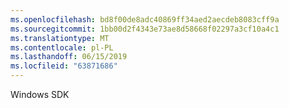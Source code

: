 ```yaml
---
ms.openlocfilehash: bd8f00de8adc40869ff34aed2aecdeb8083cff9a
ms.sourcegitcommit: 1bb00d2f4343e73ae8d58668f02297a3cf10a4c1
ms.translationtype: MT
ms.contentlocale: pl-PL
ms.lasthandoff: 06/15/2019
ms.locfileid: "63871686"
---
```

Windows SDK